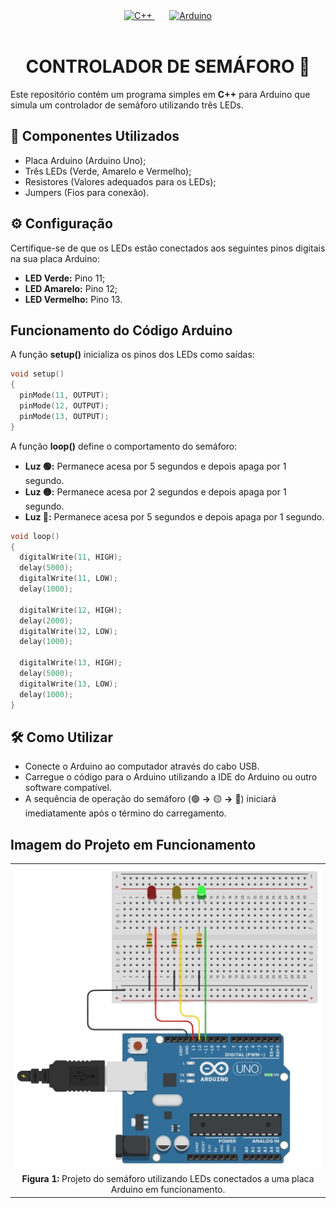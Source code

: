 <div align="center" style="display: inline_block;">
  <a href="https://learn.microsoft.com/pt-br/cpp/cpp/?view=msvc-170" title="C++ | DOC" target="_blank" rel='noopener noreferrer'>
    <img alt="C++" height="150" src="https://skillicons.dev/icons?i=cpp" />
  </a>
    &nbsp;&nbsp;&nbsp;&nbsp;&nbsp;
  <a href="https://docs.arduino.cc/" title="Arduino | DOC" target="_blank" rel='noopener noreferrer'>
    <img alt="Arduino" height="150" src="https://skillicons.dev/icons?i=arduino" />
  </a>
</div><br>

<div align="center";>
  <h1>CONTROLADOR DE SEMÁFORO 🚦</h1>
</div>
  
Este repositório contém um programa simples em **C++** para Arduino que simula um controlador de semáforo utilizando três LEDs.

## 🧰 Componentes Utilizados

- Placa Arduino (Arduino Uno);
- Três LEDs (Verde, Amarelo e Vermelho);
- Resistores (Valores adequados para os LEDs);
- Jumpers (Fios para conexão).

## ⚙️ Configuração

Certifique-se de que os LEDs estão conectados aos seguintes pinos digitais na sua placa Arduino:

- **LED Verde:** Pino 11;
- **LED Amarelo:** Pino 12;
- **LED Vermelho:** Pino 13.

##  Funcionamento do Código Arduino

A função **setup()** inicializa os pinos dos LEDs como saídas:

```cpp
void setup()
{
  pinMode(11, OUTPUT);
  pinMode(12, OUTPUT);
  pinMode(13, OUTPUT);
}
```

A função **loop()** define o comportamento do semáforo:

- **Luz 🟢:** Permanece acesa por 5 segundos e depois apaga por 1 segundo.
- **Luz 🟡:** Permanece acesa por 2 segundos e depois apaga por 1 segundo.
- **Luz 🔴:** Permanece acesa por 5 segundos e depois apaga por 1 segundo.

```cpp
void loop()
{
  digitalWrite(11, HIGH);
  delay(5000);
  digitalWrite(11, LOW);
  delay(1000);
  
  digitalWrite(12, HIGH);
  delay(2000);
  digitalWrite(12, LOW);
  delay(1000);
  
  digitalWrite(13, HIGH);
  delay(5000);
  digitalWrite(13, LOW);
  delay(1000);
}
```

## 🛠️ Como Utilizar

- Conecte o Arduino ao computador através do cabo USB.
- Carregue o código para o Arduino utilizando a IDE do Arduino ou outro software compatível.
- A sequência de operação do semáforo (🟢 **->** 🟡 **->** 🔴) iniciará imediatamente após o término do carregamento.

## Imagem do Projeto em Funcionamento

<div align="center">
  <table>
    <tr>
      <td align="center">
        <img src="assets/traffic-light.png" alt="Semáforo">
      </td>
    </tr>
    <tr>
      <td align="center">
        <b>Figura 1:</b> Projeto do semáforo utilizando LEDs conectados a uma placa Arduino em funcionamento.
      </td>
    </tr>
  </table>
</div>
